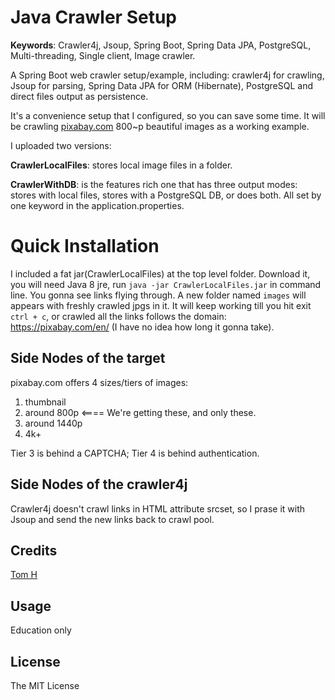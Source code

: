 # Java Crawler Setup

**Keywords**: Crawler4j, Jsoup, Spring Boot, Spring Data JPA, PostgreSQL, Multi-threading, Single client, Image crawler.

A Spring Boot web crawler setup/example, including:  crawler4j for crawling, Jsoup for parsing, Spring Data JPA for ORM (Hibernate), PostgreSQL and direct files output as persistence.

It's a convenience setup that I configured, so you can save some time. It will be crawling [pixabay.com](https://pixabay.com/) 800~p beautiful images as a working example.

I uploaded two versions: 

**CrawlerLocalFiles**: stores local image files in a folder.

**CrawlerWithDB**: is the features rich one that has three output modes: stores with local files, stores with a PostgreSQL DB, or does both. All set by one keyword in the application.properties.


# Quick Installation

I included a fat jar(CrawlerLocalFiles) at the top level folder. Download it, you will need Java 8 jre, run `java -jar CrawlerLocalFiles.jar` in command line. You gonna see links flying through. A new folder named `images` will appears with freshly crawled jpgs in it. It will keep working till you hit exit `ctrl + c`, or crawled all the links follows the domain: https://pixabay.com/en/ (I have no idea how long it gonna take). 


## Side Nodes of the target

pixabay.com offers 4 sizes/tiers of images:

1. thumbnail 
2. around 800p  <==== We're getting these, and only these.
3. around 1440p
4. 4k+

Tier 3 is behind a CAPTCHA; Tier 4 is behind authentication.


## Side Nodes of the crawler4j

Crawler4j doesn't crawl links in HTML attribute srcset, so I prase it with Jsoup and send the new links back to crawl pool. 


## Credits

[Tom H](http://www.saturnringstation.com/portfolio)

## Usage

Education only

## License

The MIT License
